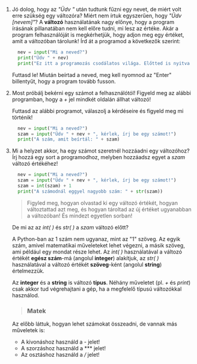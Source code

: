 1. Jó dolog, hogy az *"Üdv "* után tudtunk fűzni egy nevet, de miért volt erre szükség egy változóra? Miért nem írtuk egyszerűen, hogy *"Üdv [nevem]"*? A **változó** használatának nagy előnye, hogy a program írásának pillanatában nem  kell előre tudni, mi lesz az értéke. Akár a program felhasználóját is megkérhetjük, hogy adjon meg egy értéket, amit a változóban tárolunk! Írd át a programod a következők szerint:
    ```python
      nev = input("Mi a neved?")
      print("Üdv " + nev)
      print("Ez itt a programozás csodálatos világa. Előtted is nyitva áll!")
    ```
    Futtasd le! Miután beírtad a neved, meg kell nyomnod az "Enter" billentyűt, hogy a program tovább fusson.

2. Most próbálj bekérni egy számot a felhasználótól! Figyeld meg az alábbi programban, hogy a *+* jel mindkét oldalán állhat változó!

    Futtasd az alábbi programot, válaszolj a kérdéseire és figyeld meg mi történik!
    ```python
      nev = input("Mi a neved?")
      szam = input("Üdv " + nev + ", kérlek, írj be egy számot!")
      print("A szám, amit beírtál: " + szam)
    ```
3. Mi a helyzet akkor, ha egy számot szeretnél hozzáadni egy változóhoz? Írj hozzá egy sort a programodhoz, melyben hozzáadsz egyet a *szam* változó értékéhez!
    ```python
      nev = input("Mi a neved?")
      szam = input("Üdv " + nev + ", kérlek, írj be egy számot!")
      szam = int(szam) + 1
      print("A számodnál eggyel nagyobb szám: " + str(szam))
    ```
    > Figyled meg, hogyan olvastad ki egy változó értékét, hogyan változtattad azt meg, és hogyan tároltad az új értéket ugyanabban a változóban! És mindezt egyetlen sorban!

    De mi az az *int( )* és *str( )* a *szam* változó előtt?

    A Python-ban az 1 szám nem ugyanaz, mint az "1" szöveg. Az egyik szám, amivel matematikai műveleteket lehet végezni, a másik szöveg, ami például egy mondat része lehet. Az *int( )* használatával a változó értékét **egész szám**-má (angolul **integer**) alakítjuk, az *str( )* használatával a változó értékét **szöveg**-ként (angolul **string**) értelmezzük.  

    Az **integer** és a **string** is változó **típus**. Néhány műveletet (pl. *+* és *print*) csak akkor tud végrehajtani a gép, ha a megfelelő típusú változókkal használod. 

    > ### Matek
    Az előbb láttuk, hogyan lehet számokat összeadni, de vannak más műveletek is:
    * A kivonáshoz használd a *-* jelet!
    * A szorzáshoz használd a *** jelet!
    * Az osztáshoz használd a */* jelet!
